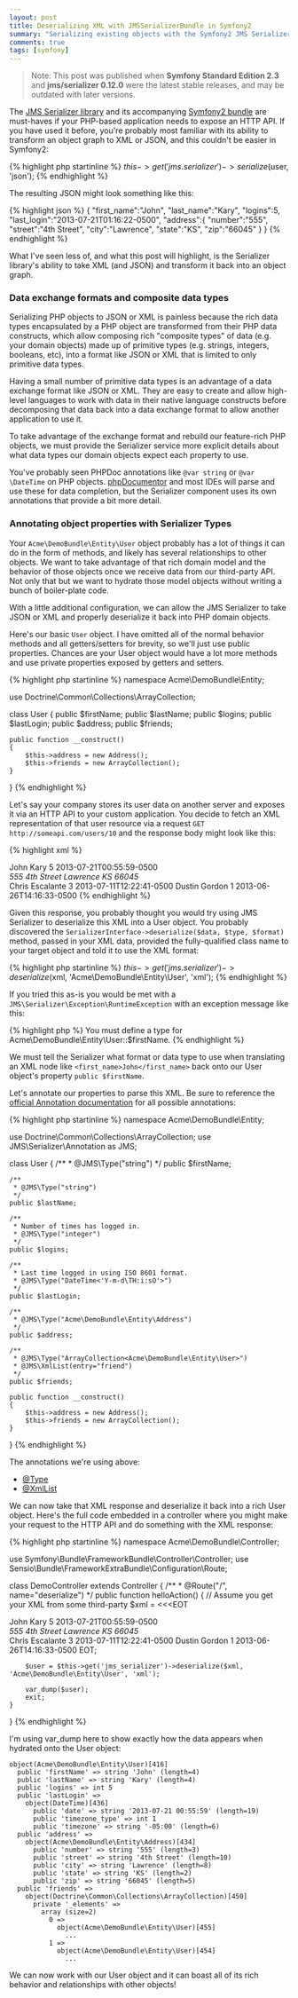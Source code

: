 ```yaml
---
layout: post
title: Deserializing XML with JMSSerializerBundle in Symfony2
summary: "Serializing existing objects with the Symfony2 JMS Serializer Bundle is pretty easy, but deserializing a third-party XML response is a bit more work."
comments: true
tags: [symfony]
---
```


> Note: This post was published when **Symfony Standard Edition 2.3** and **jms/serializer 0.12.0** were the latest stable releases, and may be outdated with later versions.

The [JMS Serializer library](http://jmsyst.com/libs/serializer) and its accompanying [Symfony2 bundle](http://jmsyst.com/bundles/JMSSerializerBundle) are must-haves if your PHP-based application needs to expose an HTTP API. If you have used it before, you're probably most familiar with its ability to transform an object graph to XML or JSON, and this couldn't be easier in Symfony2:

{% highlight php startinline %}
$this->get('jms.serializer')->serialize($user, 'json');
{% endhighlight %}

The resulting JSON might look something like this:

{% highlight json %}
{
   "first_name":"John",
   "last_name":"Kary",
   "logins":5,
   "last_login":"2013-07-21T01:16:22-0500",
   "address":{
      "number":"555",
      "street":"4th Street",
      "city":"Lawrence",
      "state":"KS",
      "zip":"66045"
   }
}
{% endhighlight %}

What I've seen less of, and what this post will highlight, is the Serializer library's ability to take XML (and JSON) and transform it back into an object graph.

### Data exchange formats and composite data types

Serializing PHP objects to JSON or XML is painless because the rich data types encapsulated by a PHP object are transformed from their PHP data constructs, which allow composing rich "composite types" of data (e.g. your domain objects) made up of primitive types (e.g. strings, integers, booleans, etc), into a format like JSON or XML that is limited to only primitive data types.

Having a small number of primitive data types is an advantage of a data exchange format like JSON or XML. They are easy to create and allow high-level languages to work with data in their native language constructs before decomposing that data back into a data exchange format to allow another application to use it.

To take advantage of the exchange format and rebuild our feature-rich PHP objects, we must provide the Serializer service more explicit details about what data types our domain objects expect each property to use.

You've probably seen PHPDoc annotations like `@var string` or `@var \DateTime` on PHP objects. [phpDocumentor](http://www.phpdoc.org) and most IDEs will parse and use these for data completion, but the Serializer component uses its own annotations that provide a bit more detail.

### Annotating object properties with Serializer Types

Your `Acme\DemoBundle\Entity\User` object probably has a lot of things it can do in the form of methods, and likely has several relationships to other objects. We want to take advantage of that rich domain model and the behavior of those objects once we receive data from our third-party API. Not only that but we want to hydrate those model objects without writing a bunch of boiler-plate code.

With a little additional configuration, we can allow the JMS Serializer to take JSON or XML and properly deserialize it back into PHP domain objects.

Here's our basic `User` object. I have omitted all of the normal behavior methods and all getters/setters for brevity, so we'll just use public properties. Chances are your User object would have a lot more methods and use private properties exposed by getters and setters.

{% highlight php startinline %}
namespace Acme\DemoBundle\Entity;

use Doctrine\Common\Collections\ArrayCollection;

class User
{
    public $firstName;
    public $lastName;
    public $logins;
    public $lastLogin;
    public $address;
    public $friends;

    public function __construct()
    {
        $this->address = new Address();
        $this->friends = new ArrayCollection();
    }
}
{% endhighlight %}

Let's say your company stores its user data on another server and exposes it via an HTTP API to your custom application. You decide to fetch an XML representation of that user resource via a request `GET http://someapi.com/users/10` and the response body might look like this:

{% highlight xml %}
<?xml version="1.0" encoding="UTF-8"?>
<result>
  <first_name>John</first_name>
  <last_name>Kary</last_name>
  <logins>5</logins>
  <last_login>2013-07-21T00:55:59-0500</last_login>
  <address>
    <number>555</number>
    <street>4th Street</street>
    <city>Lawrence</city>
    <state>KS</state>
    <zip>66045</zip>
  </address>
  <friends>
    <friend>
      <first_name>Chris</first_name>
      <last_name>Escalante</last_name>
      <logins>3</logins>
      <last_login>2013-07-11T12:22:41-0500</last_login>
    </friend>
    <friend>
      <first_name>Dustin</first_name>
      <last_name>Gordon</last_name>
      <logins>1</logins>
      <last_login>2013-06-26T14:16:33-0500</last_login>
    </friend>
  </friends>
</result>
{% endhighlight %}

Given this response, you probably thought you would try using JMS Serializer to deserialize this XML into a User object. You probably discovered the `SerializerInterface->deserialize($data, $type, $format)` method, passed in your XML data, provided the fully-qualified class name to your target object and told it to use the XML format:

{% highlight php startinline %}
$this->get('jms.serializer')->deserialize($xml, 'Acme\DemoBundle\Entity\User', 'xml');
{% endhighlight %}

If you tried this as-is you would be met with a `JMS\Serializer\Exception\RuntimeException` with an exception message like this:

{% highlight php %}
You must define a type for Acme\DemoBundle\Entity\User::$firstName.
{% endhighlight %}

We must tell the Serializer what format or data type to use when translating an XML node like `<first_name>John</first_name>` back onto our User object's property `public $firstName`.

Let's annotate our properties to parse this XML. Be sure to reference the [official Annotation documentation](http://jmsyst.com/libs/serializer/master/reference/annotations) for all possible annotations:

{% highlight php startinline %}
namespace Acme\DemoBundle\Entity;

use Doctrine\Common\Collections\ArrayCollection;
use JMS\Serializer\Annotation as JMS;

class User
{
    /**
     * @JMS\Type("string")
     */
    public $firstName;

    /**
     * @JMS\Type("string")
     */
    public $lastName;

    /**
     * Number of times has logged in.
     * @JMS\Type("integer")
     */
    public $logins;

    /**
     * Last time logged in using ISO 8601 format.
     * @JMS\Type("DateTime<'Y-m-d\TH:i:sO'>")
     */
    public $lastLogin;

    /**
     * @JMS\Type("Acme\DemoBundle\Entity\Address")
     */
    public $address;

    /**
     * @JMS\Type("ArrayCollection<Acme\DemoBundle\Entity\User>")
     * @JMS\XmlList(entry="friend")
     */
    public $friends;

    public function __construct()
    {
        $this->address = new Address();
        $this->friends = new ArrayCollection();
    }
}
{% endhighlight %}

The annotations we're using above:

* [@Type](http://jmsyst.com/libs/serializer/master/reference/annotations#type)
* [@XmlList](http://jmsyst.com/libs/serializer/master/reference/annotations#xmllist)

We can now take that XML response and deserialize it back into a rich User object. Here's the full code embedded in a controller where you might make your request to the HTTP API and do something with the XML response:

{% highlight php startinline %}
namespace Acme\DemoBundle\Controller;

use Symfony\Bundle\FrameworkBundle\Controller\Controller;
use Sensio\Bundle\FrameworkExtraBundle\Configuration\Route;

class DemoController extends Controller
{
    /**
     * @Route("/", name="deserialize")
     */
    public function helloAction()
    {
        // Assume you get your XML from some third-party
        $xml = <<<EOT
<?xml version="1.0" encoding="UTF-8"?>
<result>
  <first_name>John</first_name>
  <last_name>Kary</last_name>
  <logins>5</logins>
  <last_login>2013-07-21T00:55:59-0500</last_login>
  <address>
    <number>555</number>
    <street>4th Street</street>
    <city>Lawrence</city>
    <state>KS</state>
    <zip>66045</zip>
  </address>
  <friends>
    <friend>
      <first_name>Chris</first_name>
      <last_name>Escalante</last_name>
      <logins>3</logins>
      <last_login>2013-07-11T12:22:41-0500</last_login>
    </friend>
    <friend>
      <first_name>Dustin</first_name>
      <last_name>Gordon</last_name>
      <logins>1</logins>
      <last_login>2013-06-26T14:16:33-0500</last_login>
    </friend>
  </friends>
</result>
EOT;

        $user = $this->get('jms_serializer')->deserialize($xml, 'Acme\DemoBundle\Entity\User', 'xml');

        var_dump($user);
        exit;
    }
}
{% endhighlight %}

I'm using var_dump here to show exactly how the data appears when hydrated onto the User object:

<div class="highlight"><pre><code class="language-php" data-lang="php">object(Acme\DemoBundle\Entity\User)[416]
  public 'firstName' => string 'John' (length=4)
  public 'lastName' => string 'Kary' (length=4)
  public 'logins' => int 5
  public 'lastLogin' => 
    object(DateTime)[436]
      public 'date' => string '2013-07-21 00:55:59' (length=19)
      public 'timezone_type' => int 1
      public 'timezone' => string '-05:00' (length=6)
  public 'address' => 
    object(Acme\DemoBundle\Entity\Address)[434]
      public 'number' => string '555' (length=3)
      public 'street' => string '4th Street' (length=10)
      public 'city' => string 'Lawrence' (length=8)
      public 'state' => string 'KS' (length=2)
      public 'zip' => string '66045' (length=5)
  public 'friends' => 
    object(Doctrine\Common\Collections\ArrayCollection)[450]
      private '_elements' => 
        array (size=2)
          0 => 
            object(Acme\DemoBundle\Entity\User)[455]
              ...
          1 => 
            object(Acme\DemoBundle\Entity\User)[454]
              ...
</code></pre></div>

We can now work with our User object and it can boast all of its rich behavior and relationships with other objects!

